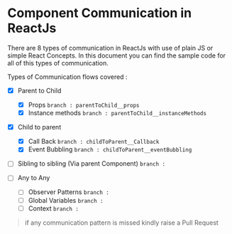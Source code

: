 # Component Communication in ReactJs
There are 8 types of communication in ReactJs with use of plain JS or simple React Concepts. In this document you can find the sample code for all of this types of communication.

Types of Communication flows covered : 

- [x] Parent to Child
    - [x] Props `branch : parentToChild__props`
    - [x] Instance methods `branch : parentToChild__instanceMethods`
       
- [x] Child to parent
    - [x] Call Back `branch : childToParent__Callback`
    - [x] Event Bubbling `branch : childToParent__eventBubbling`
       
- [ ] Sibling to sibling  (Via parent Component) `branch : `
       
- [ ] Any to Any
    - [ ] Observer Patterns `branch : `
    - [ ] Global Variables `branch : `
    - [ ] Context `branch : `
                
> if any communication pattern is missed kindly raise a Pull Request 
